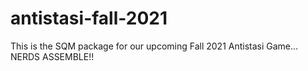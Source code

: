 # antistasi-fall-2021
This is the SQM package for our upcoming Fall 2021 Antistasi Game... NERDS ASSEMBLE!!
